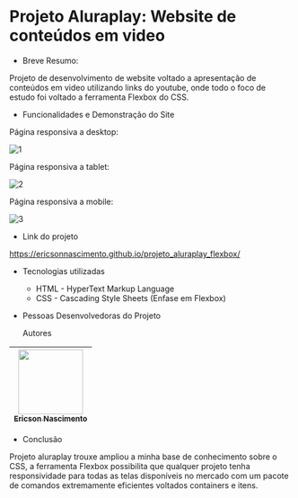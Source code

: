 # Projeto Aluraplay: Website de conteúdos em video

* Breve Resumo:

Projeto de desenvolvimento de website voltado a apresentação de conteúdos em video utilizando links do youtube, onde todo o foco de estudo foi voltado a ferramenta Flexbox do CSS.

* Funcionalidades e Demonstração do Site

Página responsiva a desktop:

![1](https://github.com/user-attachments/assets/423e15cb-8979-46a4-ab67-ec662f267f20)

Página responsiva a tablet:

![2](https://github.com/user-attachments/assets/43bdb012-8c00-45a1-b475-769a1b02b7eb)

Página responsiva a mobile:

![3](https://github.com/user-attachments/assets/632a82cf-c435-4cf9-9d3a-ced72df9d74e)

* Link do projeto

https://ericsonnascimento.github.io/projeto_aluraplay_flexbox/

* Tecnologias utilizadas

  * HTML - HyperText Markup Language
  * CSS - Cascading Style Sheets (Enfase em Flexbox)

* Pessoas Desenvolvedoras do Projeto

  Autores

| [<img loading="lazy" src="https://avatars.githubusercontent.com/u/9308189?v=4" width=115><br><sub>Ericson Nascimento</sub>](https://github.com/ericsonnascimento) |
| :---: |

* Conclusão

Projeto aluraplay trouxe ampliou a minha base de conhecimento sobre o CSS, a ferramenta Flexbox possibilita que qualquer projeto tenha responsividade para todas as telas disponíveis no mercado com um pacote de comandos extremamente eficientes voltados containers e itens.
